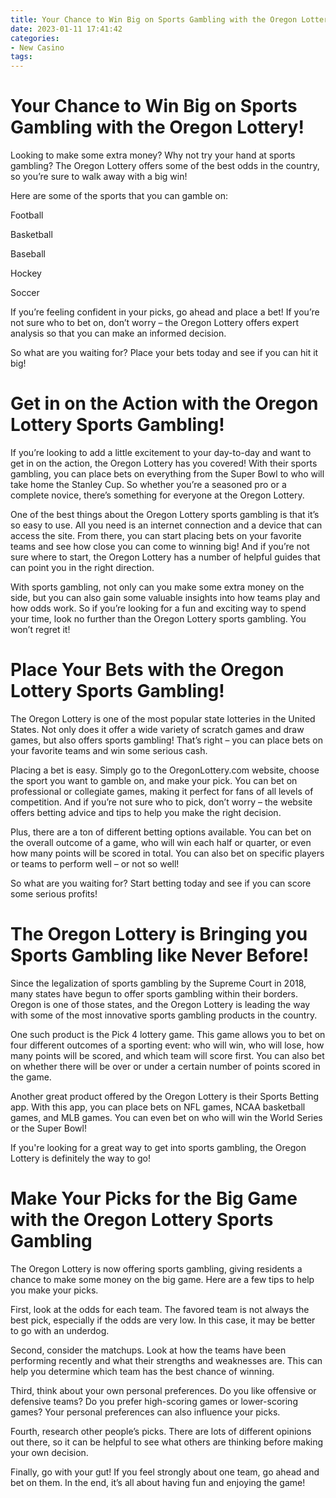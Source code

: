 ```yaml
---
title: Your Chance to Win Big on Sports Gambling with the Oregon Lottery!
date: 2023-01-11 17:41:42
categories:
- New Casino
tags:
---
```



#  Your Chance to Win Big on Sports Gambling with the Oregon Lottery!

Looking to make some extra money? Why not try your hand at sports gambling? The Oregon Lottery offers some of the best odds in the country, so you’re sure to walk away with a big win!

Here are some of the sports that you can gamble on:

Football

Basketball

Baseball

Hockey

Soccer

If you’re feeling confident in your picks, go ahead and place a bet! If you’re not sure who to bet on, don’t worry – the Oregon Lottery offers expert analysis so that you can make an informed decision.

So what are you waiting for? Place your bets today and see if you can hit it big!

#  Get in on the Action with the Oregon Lottery Sports Gambling!

If you’re looking to add a little excitement to your day-to-day and want to get in on the action, the Oregon Lottery has you covered! With their sports gambling, you can place bets on everything from the Super Bowl to who will take home the Stanley Cup. So whether you’re a seasoned pro or a complete novice, there’s something for everyone at the Oregon Lottery.

One of the best things about the Oregon Lottery sports gambling is that it’s so easy to use. All you need is an internet connection and a device that can access the site. From there, you can start placing bets on your favorite teams and see how close you can come to winning big! And if you’re not sure where to start, the Oregon Lottery has a number of helpful guides that can point you in the right direction.

With sports gambling, not only can you make some extra money on the side, but you can also gain some valuable insights into how teams play and how odds work. So if you’re looking for a fun and exciting way to spend your time, look no further than the Oregon Lottery sports gambling. You won’t regret it!

#  Place Your Bets with the Oregon Lottery Sports Gambling!

The Oregon Lottery is one of the most popular state lotteries in the United States. Not only does it offer a wide variety of scratch games and draw games, but also offers sports gambling! That’s right – you can place bets on your favorite teams and win some serious cash.

Placing a bet is easy. Simply go to the OregonLottery.com website, choose the sport you want to gamble on, and make your pick. You can bet on professional or collegiate games, making it perfect for fans of all levels of competition. And if you’re not sure who to pick, don’t worry – the website offers betting advice and tips to help you make the right decision.

Plus, there are a ton of different betting options available. You can bet on the overall outcome of a game, who will win each half or quarter, or even how many points will be scored in total. You can also bet on specific players or teams to perform well – or not so well!

So what are you waiting for? Start betting today and see if you can score some serious profits!

#  The Oregon Lottery is Bringing you Sports Gambling like Never Before!

Since the legalization of sports gambling by the Supreme Court in 2018, many states have begun to offer sports gambling within their borders. Oregon is one of those states, and the Oregon Lottery is leading the way with some of the most innovative sports gambling products in the country.

One such product is the Pick 4 lottery game. This game allows you to bet on four different outcomes of a sporting event: who will win, who will lose, how many points will be scored, and which team will score first. You can also bet on whether there will be over or under a certain number of points scored in the game.

Another great product offered by the Oregon Lottery is their Sports Betting app. With this app, you can place bets on NFL games, NCAA basketball games, and MLB games. You can even bet on who will win the World Series or the Super Bowl!

If you're looking for a great way to get into sports gambling, the Oregon Lottery is definitely the way to go!

#  Make Your Picks for the Big Game with the Oregon Lottery Sports Gambling

The Oregon Lottery is now offering sports gambling, giving residents a chance to make some money on the big game. Here are a few tips to help you make your picks.

First, look at the odds for each team. The favored team is not always the best pick, especially if the odds are very low. In this case, it may be better to go with an underdog.

Second, consider the matchups. Look at how the teams have been performing recently and what their strengths and weaknesses are. This can help you determine which team has the best chance of winning.

Third, think about your own personal preferences. Do you like offensive or defensive teams? Do you prefer high-scoring games or lower-scoring games? Your personal preferences can also influence your picks.

Fourth, research other people’s picks. There are lots of different opinions out there, so it can be helpful to see what others are thinking before making your own decision.

Finally, go with your gut! If you feel strongly about one team, go ahead and bet on them. In the end, it’s all about having fun and enjoying the game!